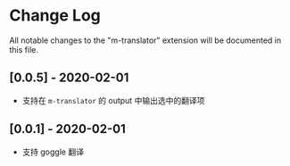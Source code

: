 # Change Log

All notable changes to the "m-translator" extension will be documented in this file.

## [0.0.5] - 2020-02-01

-   支持在 `m-translator` 的 output 中输出选中的翻译项

## [0.0.1] - 2020-02-01

-   支持 goggle 翻译
